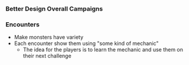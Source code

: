 ### Better Design Overall Campaigns



### Encounters

- Make monsters have variety
- Each encounter show them using "some kind of mechanic"
	- The idea for the players is to learn the mechanic and use them on their next challenge



